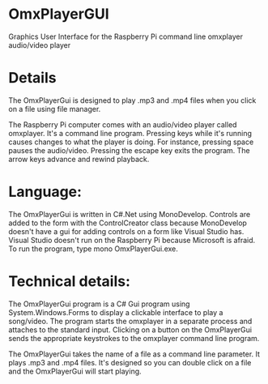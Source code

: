 # OmxPlayerGUI
Graphics User Interface for the Raspberry Pi command line omxplayer audio/video player

# Details
The OmxPlayerGui is designed to play .mp3 and .mp4 files when you click on a file using file manager.

The Raspberry Pi computer comes with an audio/video player called omxplayer. It's a command line program. Pressing keys while it's running causes changes to what the player is doing. For instance, pressing space pauses the audio/video. Pressing the escape key exits the program. The arrow keys advance and rewind playback.

# Language:
The OmxPlayerGui is written in C#.Net using MonoDevelop. Controls are added to the form with the ControlCreator class because MonoDevelop doesn't have a gui for adding controls on a form like Visual Studio has. Visual Studio doesn't run on the Raspberry Pi because Microsoft is afraid. To run the program, type mono OmxPlayerGui.exe.

# Technical details:
The OmxPlayerGui program is a C# Gui program using System.Windows.Forms to display a clickable interface to play a song/video. The program starts the omxplayer in a separate process and attaches to the standard input. Clicking on a button on the OmxPlayerGui sends the appropriate keystrokes to the omxplayer command line program.

The OmxPlayerGui takes the name of a file as a command line parameter. It plays .mp3 and .mp4 files. It's designed so you can double click on a file and the OmxPlayerGui will start playing.
